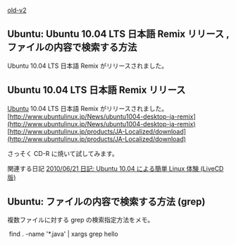 [old-v2](ig100505-orig.html)

## Ubuntu: Ubuntu 10.04 LTS 日本語 Remix リリース , ファイルの内容で検索する方法

Ubuntu 10.04 LTS 日本語 Remix がリリースされました。






## Ubuntu 10.04 LTS 日本語 Remix リリース


[Ubuntu](http://www.igapyon.jp/igapyon/diary/keyword/ubuntu.html) 10.04 LTS 日本語 Remix がリリースされました。
[http://www.ubuntulinux.jp/News/ubuntu1004-desktop-ja-remix](http://www.ubuntulinux.jp/News/ubuntu1004-desktop-ja-remix)
  [http://www.ubuntulinux.jp/products/JA-Localized/download](http://www.ubuntulinux.jp/products/JA-Localized/download)


さっそく CD-R に焼いて試してみます。

関連する日記
[2010/06/21 日記: Ubuntu 10.04 による簡単 Linux 体験 (LiveCD 版)](ig100621.html)


## Ubuntu: ファイルの内容で検索する方法 (grep)


複数ファイルに対する grep の検索指定方法をメモ。

 find . -name '*.java' | xargs grep hello